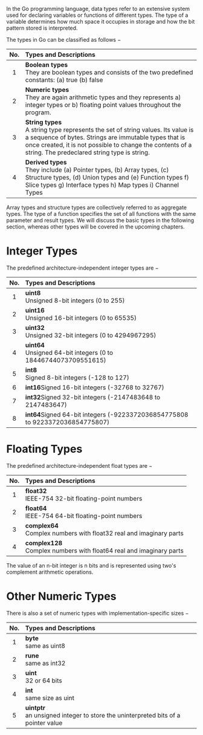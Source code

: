 In the Go programming language, data types refer to an extensive system used for declaring variables or functions of different types. The type of a variable determines how much space it occupies in storage and how the bit pattern stored is interpreted.

The types in Go can be classified as follows −

|   No. | Types and Descriptions |
|:---------:|:---------------------------|
| 1 |**Boolean types**<br>They are boolean types and consists of the two predefined constants: (a) true (b) false|
| 2 |**Numeric types**<br>They are again arithmetic types and they represents a) integer types or b) floating point values throughout the program.|
| 3 |**String types**<br>A string type represents the set of string values. Its value is a sequence of bytes. Strings are immutable types that is once created, it is not possible to change the contents of a string. The predeclared string type is string.|
| 4 |**Derived types**<br>They include (a) Pointer types, (b) Array types, (c) Structure types, (d) Union types and (e) Function types f) Slice types g) Interface types h) Map types i) Channel Types|

Array types and structure types are collectively referred to as aggregate types. The type of a function specifies the set of all functions with the same parameter and result types. We will discuss the basic types in the following section, whereas other types will be covered in the upcoming chapters.

# Integer Types

The predefined architecture-independent integer types are −

| No. | Types and Descriptions |
|:----:|:----------------------------|
| 1	|**uint8**<br>Unsigned 8-bit integers (0 to 255)|
| 2	|**uint16**<br>Unsigned 16-bit integers (0 to 65535)|
| 3	|**uint32**<br>Unsigned 32-bit integers (0 to 4294967295)|
| 4	|**uint64**<br>Unsigned 64-bit integers (0 to 18446744073709551615)|
| 5	|**int8**<br>Signed 8-bit integers (-128 to 127)|
| 6	|**int16**Signed 16-bit integers (-32768 to 32767)|
| 7	|**int32**Signed 32-bit integers (-2147483648 to 2147483647)|
| 8	|**int64**Signed 64-bit integers (-9223372036854775808 to 9223372036854775807)|

# Floating Types

The predefined architecture-independent float types are −

| No. | Types and Descriptions |
|:----:|:----------------------------|
| 1	|**float32**<br>IEEE-754 32-bit floating-point numbers|
| 2	|**float64**<br>IEEE-754 64-bit floating-point numbers|
| 3	|**complex64**<br>Complex numbers with float32 real and imaginary parts|
| 4	|**complex128**<br>Complex numbers with float64 real and imaginary parts|

The value of an n-bit integer is n bits and is represented using two's complement arithmetic operations.

# Other Numeric Types

There is also a set of numeric types with implementation-specific sizes −

| No. | Types and Descriptions |
|:----:|:----------------------------|
| 1	|**byte**<br>same as uint8|
| 2	|**rune**<br>same as int32|
| 3	|**uint**<br>32 or 64 bits|
| 4	|**int**<br>same size as uint|
| 5	|**uintptr**<br>an unsigned integer to store the uninterpreted bits of a pointer value|


